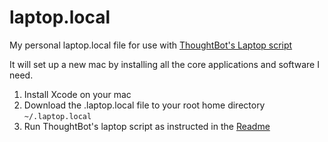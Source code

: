 # laptop.local

My personal laptop.local file for use with [ThoughtBot's Laptop script](https://github.com/thoughtbot/laptop)

It will set up a new mac by installing all the core applications and software I need.

1. Install Xcode on your mac
2. Download the .laptop.local file to your root home directory `~/.laptop.local`
3. Run ThoughtBot's laptop script as instructed in the [Readme](https://github.com/thoughtbot/laptop)
